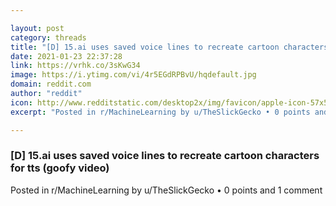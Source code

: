 ```yaml
---

layout: post
category: threads
title: "[D] 15.ai uses saved voice lines to recreate cartoon characters for tts (goofy video)"
date: 2021-01-23 22:37:28
link: https://vrhk.co/3sKwG34
image: https://i.ytimg.com/vi/4r5EGdRPBvU/hqdefault.jpg
domain: reddit.com
author: "reddit"
icon: http://www.redditstatic.com/desktop2x/img/favicon/apple-icon-57x57.png
excerpt: "Posted in r/MachineLearning by u/TheSlickGecko • 0 points and 1 comment"

---
```


### [D] 15.ai uses saved voice lines to recreate cartoon characters for tts (goofy video)

Posted in r/MachineLearning by u/TheSlickGecko • 0 points and 1 comment